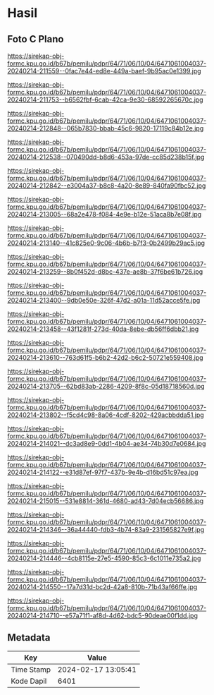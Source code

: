 # Hasil

## Foto C Plano

https://sirekap-obj-formc.kpu.go.id/b67b/pemilu/pdpr/64/71/06/10/04/6471061004037-20240214-211559--0fac7e44-ed8e-449a-baef-9b95ac0e1399.jpg

https://sirekap-obj-formc.kpu.go.id/b67b/pemilu/pdpr/64/71/06/10/04/6471061004037-20240214-211753--b6562fbf-6cab-42ca-9e30-68592265670c.jpg

https://sirekap-obj-formc.kpu.go.id/b67b/pemilu/pdpr/64/71/06/10/04/6471061004037-20240214-212848--065b7830-bbab-45c6-9820-17119c84b12e.jpg

https://sirekap-obj-formc.kpu.go.id/b67b/pemilu/pdpr/64/71/06/10/04/6471061004037-20240214-212538--070490dd-b8d6-453a-97de-cc85d238b15f.jpg

https://sirekap-obj-formc.kpu.go.id/b67b/pemilu/pdpr/64/71/06/10/04/6471061004037-20240214-212842--e3004a37-b8c8-4a20-8e89-840fa90fbc52.jpg

https://sirekap-obj-formc.kpu.go.id/b67b/pemilu/pdpr/64/71/06/10/04/6471061004037-20240214-213005--68a2e478-f084-4e9e-b12e-51aca8b7e08f.jpg

https://sirekap-obj-formc.kpu.go.id/b67b/pemilu/pdpr/64/71/06/10/04/6471061004037-20240214-213140--41c825e0-9c06-4b6b-b7f3-0b2499b29ac5.jpg

https://sirekap-obj-formc.kpu.go.id/b67b/pemilu/pdpr/64/71/06/10/04/6471061004037-20240214-213259--8b0f452d-d8bc-437e-ae8b-37f6be61b726.jpg

https://sirekap-obj-formc.kpu.go.id/b67b/pemilu/pdpr/64/71/06/10/04/6471061004037-20240214-213400--9db0e50e-326f-47d2-a01a-11d52acce5fe.jpg

https://sirekap-obj-formc.kpu.go.id/b67b/pemilu/pdpr/64/71/06/10/04/6471061004037-20240214-213458--43f1281f-273d-40da-8ebe-db56ff6dbb21.jpg

https://sirekap-obj-formc.kpu.go.id/b67b/pemilu/pdpr/64/71/06/10/04/6471061004037-20240214-213610--763d61f5-b6b2-42d2-b6c2-50721e559408.jpg

https://sirekap-obj-formc.kpu.go.id/b67b/pemilu/pdpr/64/71/06/10/04/6471061004037-20240214-213705--62bd83ab-2286-4209-8f8c-05d18718560d.jpg

https://sirekap-obj-formc.kpu.go.id/b67b/pemilu/pdpr/64/71/06/10/04/6471061004037-20240214-213802--f5cd4c98-8a06-4cdf-8202-429acbbdda51.jpg

https://sirekap-obj-formc.kpu.go.id/b67b/pemilu/pdpr/64/71/06/10/04/6471061004037-20240214-214021--dc3ad8e9-0dd1-4b04-ae34-74b30d7e0684.jpg

https://sirekap-obj-formc.kpu.go.id/b67b/pemilu/pdpr/64/71/06/10/04/6471061004037-20240214-214122--e31d87ef-97f7-437b-9e4b-d16bd51c97ea.jpg

https://sirekap-obj-formc.kpu.go.id/b67b/pemilu/pdpr/64/71/06/10/04/6471061004037-20240214-215015--531e8814-361d-4680-ad43-7d04ecb56686.jpg

https://sirekap-obj-formc.kpu.go.id/b67b/pemilu/pdpr/64/71/06/10/04/6471061004037-20240214-214346--36a44440-fdb3-4b74-83a9-231565827e9f.jpg

https://sirekap-obj-formc.kpu.go.id/b67b/pemilu/pdpr/64/71/06/10/04/6471061004037-20240214-214446--4cb8115e-27e5-4590-85c3-6c1011e735a2.jpg

https://sirekap-obj-formc.kpu.go.id/b67b/pemilu/pdpr/64/71/06/10/04/6471061004037-20240214-214550--17a7d31d-bc2d-42a8-810b-71b43af66ffe.jpg

https://sirekap-obj-formc.kpu.go.id/b67b/pemilu/pdpr/64/71/06/10/04/6471061004037-20240214-214710--e57a71f1-af8d-4d62-bdc5-90deae00f1dd.jpg


## Metadata

| Key        | Value               |
| ---------- | ------------------- |
| Time Stamp | 2024-02-17 13:05:41 |
| Kode Dapil | 6401                |



